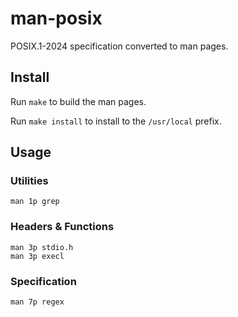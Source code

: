 # man-posix

POSIX.1-2024 specification converted to man pages.

## Install

Run `make` to build the man pages.

Run `make install` to install to the `/usr/local` prefix.

## Usage

### Utilities

    man 1p grep

### Headers & Functions

    man 3p stdio.h
    man 3p execl

### Specification

    man 7p regex
